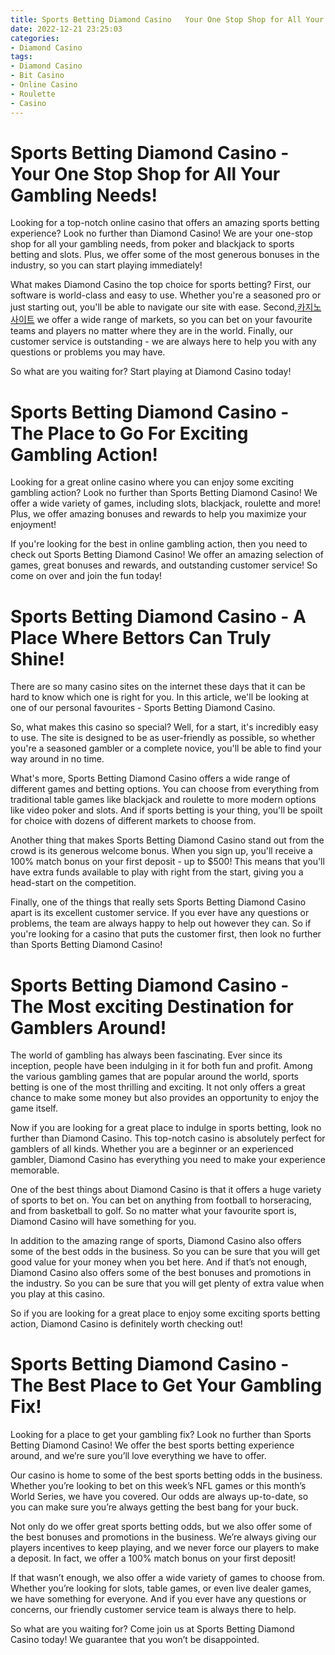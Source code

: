 ```yaml
---
title: Sports Betting Diamond Casino   Your One Stop Shop for All Your Gambling Needs!
date: 2022-12-21 23:25:03
categories:
- Diamond Casino
tags:
- Diamond Casino
- Bit Casino
- Online Casino
- Roulette
- Casino
---
```



#  Sports Betting Diamond Casino - Your One Stop Shop for All Your Gambling Needs!

Looking for a top-notch online casino that offers an amazing sports betting experience? Look no further than Diamond Casino! We are your one-stop shop for all your gambling needs, from poker and blackjack to sports betting and slots. Plus, we offer some of the most generous bonuses in the industry, so you can start playing immediately!

What makes Diamond Casino the top choice for sports betting? First, our software is world-class and easy to use. Whether you're a seasoned pro or just starting out, you'll be able to navigate our site with ease. Second,[카지노 사이트](https://choegocasino.com/) we offer a wide range of markets, so you can bet on your favourite teams and players no matter where they are in the world. Finally, our customer service is outstanding - we are always here to help you with any questions or problems you may have.

So what are you waiting for? Start playing at Diamond Casino today!

#  Sports Betting Diamond Casino - The Place to Go For Exciting Gambling Action!

Looking for a great online casino where you can enjoy some exciting gambling action? Look no further than Sports Betting Diamond Casino! We offer a wide variety of games, including slots, blackjack, roulette and more! Plus, we offer amazing bonuses and rewards to help you maximize your enjoyment!

If you're looking for the best in online gambling action, then you need to check out Sports Betting Diamond Casino! We offer an amazing selection of games, great bonuses and rewards, and outstanding customer service! So come on over and join the fun today!

#  Sports Betting Diamond Casino - A Place Where Bettors Can Truly Shine!

There are so many casino sites on the internet these days that it can be hard to know which one is right for you. In this article, we'll be looking at one of our personal favourites - Sports Betting Diamond Casino.

So, what makes this casino so special? Well, for a start, it's incredibly easy to use. The site is designed to be as user-friendly as possible, so whether you're a seasoned gambler or a complete novice, you'll be able to find your way around in no time.

What's more, Sports Betting Diamond Casino offers a wide range of different games and betting options. You can choose from everything from traditional table games like blackjack and roulette to more modern options like video poker and slots. And if sports betting is your thing, you'll be spoilt for choice with dozens of different markets to choose from.

Another thing that makes Sports Betting Diamond Casino stand out from the crowd is its generous welcome bonus. When you sign up, you'll receive a 100% match bonus on your first deposit - up to $500! This means that you'll have extra funds available to play with right from the start, giving you a head-start on the competition.

Finally, one of the things that really sets Sports Betting Diamond Casino apart is its excellent customer service. If you ever have any questions or problems, the team are always happy to help out however they can. So if you're looking for a casino that puts the customer first, then look no further than Sports Betting Diamond Casino!

#  Sports Betting Diamond Casino - The Most exciting Destination for Gamblers Around!

The world of gambling has always been fascinating. Ever since its inception, people have been indulging in it for both fun and profit. Among the various gambling games that are popular around the world, sports betting is one of the most thrilling and exciting. It not only offers a great chance to make some money but also provides an opportunity to enjoy the game itself.

Now if you are looking for a great place to indulge in sports betting, look no further than Diamond Casino. This top-notch casino is absolutely perfect for gamblers of all kinds. Whether you are a beginner or an experienced gambler, Diamond Casino has everything you need to make your experience memorable.

One of the best things about Diamond Casino is that it offers a huge variety of sports to bet on. You can bet on anything from football to horseracing, and from basketball to golf. So no matter what your favourite sport is, Diamond Casino will have something for you.

In addition to the amazing range of sports, Diamond Casino also offers some of the best odds in the business. So you can be sure that you will get good value for your money when you bet here. And if that’s not enough, Diamond Casino also offers some of the best bonuses and promotions in the industry. So you can be sure that you will get plenty of extra value when you play at this casino.

So if you are looking for a great place to enjoy some exciting sports betting action, Diamond Casino is definitely worth checking out!

#  Sports Betting Diamond Casino - The Best Place to Get Your Gambling Fix!

Looking for a place to get your gambling fix? Look no further than Sports Betting Diamond Casino! We offer the best sports betting experience around, and we’re sure you’ll love everything we have to offer.

Our casino is home to some of the best sports betting odds in the business. Whether you’re looking to bet on this week’s NFL games or this month’s World Series, we have you covered. Our odds are always up-to-date, so you can make sure you’re always getting the best bang for your buck.

Not only do we offer great sports betting odds, but we also offer some of the best bonuses and promotions in the business. We’re always giving our players incentives to keep playing, and we never force our players to make a deposit. In fact, we offer a 100% match bonus on your first deposit!

If that wasn’t enough, we also offer a wide variety of games to choose from. Whether you’re looking for slots, table games, or even live dealer games, we have something for everyone. And if you ever have any questions or concerns, our friendly customer service team is always there to help.

So what are you waiting for? Come join us at Sports Betting Diamond Casino today! We guarantee that you won’t be disappointed.